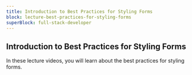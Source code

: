 ```yaml
---
title: Introduction to Best Practices for Styling Forms
block: lecture-best-practices-for-styling-forms
superBlock: full-stack-developer
---
```


## Introduction to Best Practices for Styling Forms

In these lecture videos, you will learn about the best practices for styling forms.
